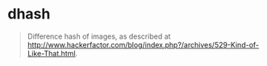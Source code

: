 # dhash
> Difference hash of images, as described at 
> http://www.hackerfactor.com/blog/index.php?/archives/529-Kind-of-Like-That.html.
